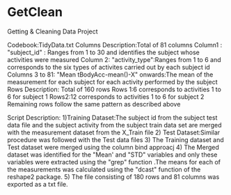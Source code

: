GetClean
========

Getting &amp; Cleaning Data Project

Codebook:TidyData.txt
Columns Description:Total of 81 columns
Column1 : "subject_id" : Ranges from 1 to  30 and identifies the subject whose activities were measured
Column 2: "activity_type":Ranges from 1 to 6 and corresponds to the six types of activites carried out by each subject id
Columns 3 to 81: "Mean tBodyAcc-mean()-X"  onwards:The mean of the measurement for each subject for each activity performed by the subject
Rows Description: Total of 160 rows
Rows 1:6 corresponds to activities 1 to 6 for subject 1
Rows2:12 corresponds to activities 1 to 6 for subject 2
Remaining rows follow the same pattern as described above

Script Description:
1)Training Dataset:The subject id from the subject test data file and the subject activity from the subject train data set are merged with the measurement dataset from the X_Train file
2) Test Dataset:Similar procedure was followed with the Test data files
3) The Training dataset and Test dataset were merged using the column bind approacj
4) The Merged dataset was identified for the "Mean' and "STD" variables and only these variables were extracted using the "grep" function .The means for each of the measurements was calculated using the  "dcast" function of the reshape2 package. 
5) The file consisting of 180 rows and 81 columns was exported as a txt file.
